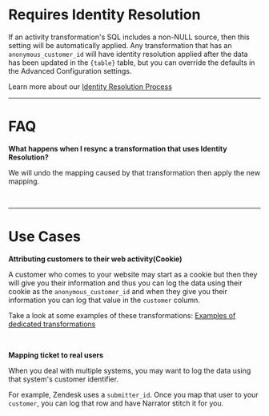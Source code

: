 # Requires Identity Resolution

If an activity transformation's SQL includes a non-NULL source, then this setting will be automatically applied. Any transformation that has an `anonymous_customer_id` will have identity resolution applied after the data has been updated in the `{table}` table, but you can override the defaults in the Advanced Configuration settings.


Learn more about our [Identity Resolution Process](doc:identity-resolution)



----

# FAQ

**What happens when I resync a transformation that uses Identity Resolution?**

We will undo the mapping caused by that transformation then apply the new mapping.


<br>


------


# Use Cases


**Attributing customers to their web activity(Cookie)**

A customer who comes to your website may start as a cookie but then they will give you their information and
thus you can log the data using their cookie as the `anonymous_customer_id` and
when they give you their information you can log that value in the `customer` column.

Take a look at some examples of these transformations: [Examples of dedicated transformations](doc:identity-resolution-1)


<br>


**Mapping ticket to real users**

When you deal with multiple systems, you may want to log the data using that system's customer identifier.

For example, Zendesk uses a `submitter_id`.  Once you map that user to your `customer`, you can log that row and have Narrator stitch it for you.
